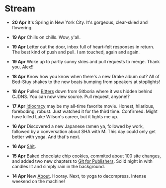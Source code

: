 Stream
======

+ **20 Apr** It's Spring in New York City. It's gorgeous, clear-skied and flowering.

+ **19 Apr** Chills on chills. Wow, y'all.

+ **19 Apr** Letter out the door, inbox full of heart-felt responses in return. The best kind of push and pull. I am touched, again and again.

+ **19 Apr** Woke up to partly sunny skies and pull requests to merge. Thank you, Alex!!

+ **18 Apr** Know how you know when there's a new Drake album out? All of Bed-Stuy shakes to the new beats bumping from speakers at stoplights!

+ **18 Apr** Pulled [Bitters](https://github.com/gwenbell/gwenbell.com/pulse) down from Gitboria where it was hidden behind CJDNS. You can now view source. Pull request, anyone!?

+ **17 Apr** [Idiocracy](https://www.rottentomatoes.com/m/idiocracy/) may be my all-time favorite movie. Honest, hilarious, foreboding, robust. Just watched it for the third time. Confirmed. Might have killed Luke Wilson's career, but it lights me up.

+ **16 Apr** Discovered a new Japanese ramen ya, followed by work, followed by a conversation about SHA with M. This day could only get better with yoga. And that's next.

+ **16 Apr** [Shit](http://blog.linode.com/2013/04/16/security-incident-update/).

+ **15 Apr** Baked chocolate chip cookies, commited about 100 site changes, and added two new chapters to [Git for Publishers](http://git.gwenbell.com). Solid night in with candles lit and simply rain in the background.

+ **14 Apr** New [About](http://gwenbell.com/about). Hooray. Next, to yoga to decompress. Intense weekend on the machine!